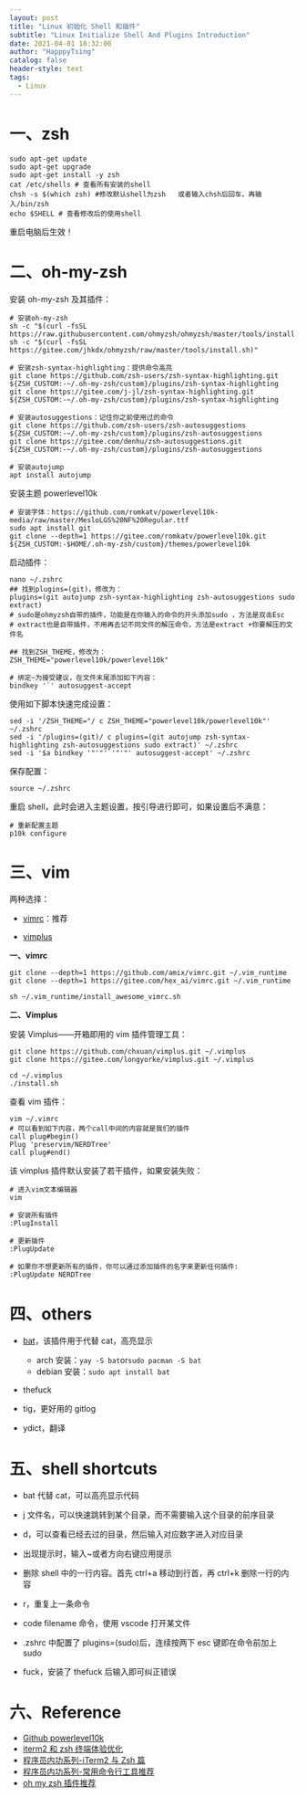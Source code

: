 ```yaml
---
layout: post
title: "Linux 初始化 Shell 和插件"
subtitle: "Linux Initialize Shell And Plugins Introduction"
date: 2021-04-01 18:32:00
author: "HapppyTsing"
catalog: false
header-style: text
tags:
  - Linux
---
```


# 一、zsh

```shell
sudo apt-get update
sudo apt-get upgrade
sudo apt-get install -y zsh
cat /etc/shells # 查看所有安装的shell
chsh -s $(which zsh) #修改默认shell为zsh   或者输入chsh后回车，再输入/bin/zsh
echo $SHELL # 查看修改后的使用shell
```

重启电脑后生效！

# 二、oh-my-zsh

安装 oh-my-zsh 及其插件：

```shell
# 安装oh-my-zsh
sh -c "$(curl -fsSL https://raw.githubusercontent.com/ohmyzsh/ohmyzsh/master/tools/install.sh)"
sh -c "$(curl -fsSL https://gitee.com/jhkdx/ohmyzsh/raw/master/tools/install.sh)"

# 安装zsh-syntax-highlighting：提供命令高亮
git clone https://github.com/zsh-users/zsh-syntax-highlighting.git ${ZSH_CUSTOM:-~/.oh-my-zsh/custom}/plugins/zsh-syntax-highlighting
git clone https://gitee.com/j-jl/zsh-syntax-highlighting.git ${ZSH_CUSTOM:-~/.oh-my-zsh/custom}/plugins/zsh-syntax-highlighting

# 安装autosuggestions：记住你之前使用过的命令
git clone https://github.com/zsh-users/zsh-autosuggestions ${ZSH_CUSTOM:-~/.oh-my-zsh/custom}/plugins/zsh-autosuggestions
git clone https://gitee.com/denhu/zsh-autosuggestions.git ${ZSH_CUSTOM:-~/.oh-my-zsh/custom}/plugins/zsh-autosuggestions

# 安装autojump
apt install autojump
```

安装主题 powerlevel10k

```shell
# 安装字体：https://github.com/romkatv/powerlevel10k-media/raw/master/MesloLGS%20NF%20Regular.ttf
sudo apt install git
git clone --depth=1 https://gitee.com/romkatv/powerlevel10k.git ${ZSH_CUSTOM:-$HOME/.oh-my-zsh/custom}/themes/powerlevel10k
```

启动插件：

```shell
nano ~/.zshrc
## 找到plugins=(git)，修改为：
plugins=(git autojump zsh-syntax-highlighting zsh-autosuggestions sudo extract)
# sudo是ohmyzsh自带的插件，功能是在你输入的命令的开头添加sudo ，方法是双击Esc
# extract也是自带插件，不用再去记不同文件的解压命令，方法是extract +你要解压的文件名

## 找到ZSH_THEME，修改为：
ZSH_THEME="powerlevel10k/powerlevel10k"

# 绑定~为接受建议，在文件末尾添加如下内容：
bindkey '`' autosuggest-accept
```

使用如下脚本快速完成设置：

```shell
sed -i '/ZSH_THEME="/ c ZSH_THEME="powerlevel10k/powerlevel10k"' ~/.zshrc
sed -i '/plugins=(git)/ c plugins=(git autojump zsh-syntax-highlighting zsh-autosuggestions sudo extract)' ~/.zshrc
sed -i '$a bindkey '"'"'`'"'"' autosuggest-accept' ~/.zshrc
```

保存配置：

```shell
source ~/.zshrc
```

重启 shell，此时会进入主题设置，按引导进行即可，如果设置后不满意：

```shell
# 重新配置主题
p10k configure
```

# 三、vim

两种选择：

- [vimrc](https://github.com/amix/vimrc)：推荐

- [vimplus](https://github.com/chxuan/vimplus)

**一、vimrc**

```shell
git clone --depth=1 https://github.com/amix/vimrc.git ~/.vim_runtime
git clone --depth=1 https://gitee.com/hex_ai/vimrc.git ~/.vim_runtime

sh ~/.vim_runtime/install_awesome_vimrc.sh
```

**二、Vimplus**

安装 Vimplus——开箱即用的 vim 插件管理工具：

```shell
git clone https://github.com/chxuan/vimplus.git ~/.vimplus
git clone https://gitee.com/longyorke/vimplus.git ~/.vimplus

cd ~/.vimplus
./install.sh
```

查看 vim 插件：

```shell
vim ~/.vimrc
# 可以看到如下内容，两个call中间的内容就是我们的插件
call plug#begin()
Plug 'preservim/NERDTree'
call plug#end()
```

该 vimplus 插件默认安装了若干插件，如果安装失败：

```shell
# 进入vim文本编辑器
vim

# 安装所有插件
:PlugInstall

# 更新插件
:PlugUpdate

# 如果你不想更新所有的插件，你可以通过添加插件的名字来更新任何插件:
:PlugUpdate NERDTree
```

# 四、others

- [bat](https://github.com/sharkdp/bat)，该插件用于代替 cat，高亮显示

  - arch 安装：`yay -S bat`or`sudo pacman -S bat`
  - debian 安装：`sudo apt install bat`

- thefuck

- tig，更好用的 gitlog

- ydict，翻译

# 五、shell shortcuts

- bat 代替 cat，可以高亮显示代码

- j 文件名，可以快速跳转到某个目录，而不需要输入这个目录的前序目录
- d，可以查看已经去过的目录，然后输入对应数字进入对应目录
- 出现提示时，输入~或者方向右键应用提示
- 删除 shell 中的一行内容。首先 ctrl+a 移动到行首，再 ctrl+k 删除一行的内容
- r，重复上一条命令
- code filename 命令，使用 vscode 打开某文件
- .zshrc 中配置了 plugins=(sudo)后，连续按两下 esc 键即在命令前加上 sudo
- fuck，安装了 thefuck 后输入即可纠正错误

# 六、Reference

- [Github powerlevel10k](https://github.com/romkatv/powerlevel10k#meslo-nerd-font-patched-for-powerlevel10k)
- [iterm2 和 zsh 终端体验优化](https://bytedance.feishu.cn/docs/doccn6xXJnUTedx2roBjKAMX2Gf#)
- [程序员内功系列-iTerm2 与 Zsh 篇](https://xiaozhou.net/learn-the-command-line-iterm-and-zsh-2017-06-23.html)
- [程序员内功系列-常用命令行工具推荐](https://xiaozhou.net/learn-the-command-line-tools-md-2018-10-11.html)
- [oh my zsh 插件推荐](https://hufangyun.com/2017/zsh-plugin/)

